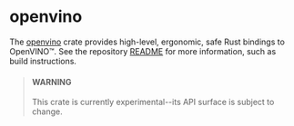 # openvino

The [openvino] crate provides high-level, ergonomic, safe Rust bindings to OpenVINO™. See the
repository [README] for more information, such as build instructions.

> #### WARNING
> This crate is currently experimental--its API surface is subject to change.

[openvino]: https://crates.io/crates/openvino
[README]: https://github.com/abrown/openvino/blob/rust-bridge/inference-engine/ie_bridges/rust/README.md
